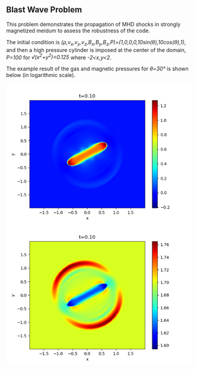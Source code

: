 ## Blast Wave Problem

This problem demonstrates the propagation of MHD shocks in strongly magnetized meidum to assess the robustness of the code.

The initial condition is *(&rho;,v<sub>x</sub>,v<sub>y</sub>,v<sub>z</sub>,B<sub>x</sub>,B<sub>y</sub>,B<sub>z</sub>,P)*=*(1,0,0,0,10sin(&theta;),10cos(&theta;),1)*, and then a high pressure cylinder is imposed at the center of the domain, *P=100* for *&radic;(x<sup>2</sup>+y<sup>2</sup>)<0.125* where *-2<x,y<2*.

The example result of the gas and magnetic pressures for *&theta;=30&deg;* is shown below (in logarithmic scale).

<img src="../../imgs/blast/Figure_1.png" alt="Gas pressure in blast wave" width="500px"> <img src="../../imgs/blast/Figure_2.png" alt="Magnetic pressure in blast wave" width="500px">
